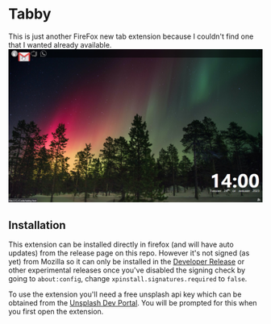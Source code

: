 # Tabby
This is just another FireFox new tab extension because I couldn't find one that I wanted already available.
![Screen Shot](docs/screen-shot.png)

## Installation
This extension can be installed directly in firefox (and will have auto updates) from the release page on this repo. However it's not signed (as yet) from Mozilla so it can only be installed in the [Developer Release](https://www.mozilla.org/en-US/firefox/developer/) or other experimental releases once you've disabled the signing check by going to `about:config`, change `xpinstall.signatures.required` to `false`.

To use the extension you'll need a free unsplash api key which can be obtained from the [Unsplash Dev Portal](https://unsplash.com/developers). You will be prompted for this when you first open the extension.

